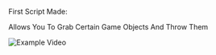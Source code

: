 First Script Made:

Allows You To Grab Certain Game Objects And Throw Them

![Example Video](https://i.gyazo.com/d092e08957b3775300afbf3d48f2b4cf.gif)
